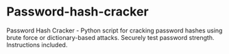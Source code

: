 # Password-hash-cracker
Password Hash Cracker - Python script for cracking password hashes using brute force or dictionary-based attacks. Securely test password strength. Instructions included.
